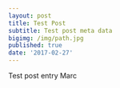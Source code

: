 ```yaml
---
layout: post
title: Test Post
subtitle: Test post meta data
bigimg: /img/path.jpg
published: true
date: '2017-02-27'
---
```


Test post entry Marc
